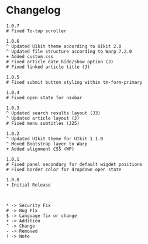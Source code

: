 # Changelog

	1.0.7
	# Fixed To-top scroller
	
	1.0.6
	^ Updated UIkit theme according to UIkit 2.0
	^ Updated file structure according to Warp 7.2.0
	+ Added custom.css
	# Fixed article date hide/show option (J)
	# Fixed linked article title (J)

	1.0.5
	# Fixed submit button styling within tm-form-primary

	1.0.4
	# Fixed open state for navbar 

	1.0.3
	^ Updated search results layout (J3)
	^ Updated article layout (J)
	# Fixed menu subtitles (J25)

	1.0.2
	^ Updated UIkit theme for UIkit 1.1.0
	^ Moved Bootstrap layer to Warp
	+ Added alignment CSS (WP)

	1.0.1
	# Fixed panel secondary for default wigdet positions
	# Fixed border color for dropdown open state

	1.0.0
	+ Initial Release



	* -> Security Fix
	# -> Bug Fix
	$ -> Language fix or change
	+ -> Addition
	^ -> Change
	- -> Removed
	! -> Note
